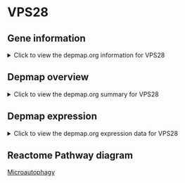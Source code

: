 <h1>VPS28</h1>

<h2>Gene information</h2>
<details>
  <summary>Click to view the depmap.org information for VPS28</summary>
  <iframe src="https://depmap.org/portal/gene/VPS28?tab=about" style="border:none;width:100%;height:800px"></iframe>
</details>

<h2>Depmap overview</h2>
<details>
  <summary>Click to view the depmap.org summary for VPS28</summary>
  <iframe src="https://depmap.org/portal/gene/VPS28?tab=overview" style="border:none;width:100%;height:800px"></iframe>
</details>

<h2>Depmap expression</h2>
<details>
  <summary>Click to view the depmap.org expression data for VPS28</summary>
  <iframe src="https://depmap.org/portal/gene/VPS28?tab=characterization" style="border:none;width:100%;height:800px"></iframe>
</details>



<h2>Reactome Pathway diagram</h2>
<a href="https://reactome.org/PathwayBrowser/#/R-HSA-9615710" target="_BLANK">Microautophagy</a>



